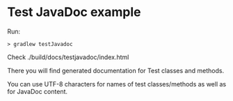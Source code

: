 Test JavaDoc example
====================

Run:
```batch
> gradlew testJavadoc
```
        
Check ./build/docs/testjavadoc/index.html

There you will find generated documentation for Test classes and methods.

You can use UTF-8 characters for names of test classes/methods as well as for JavaDoc content.